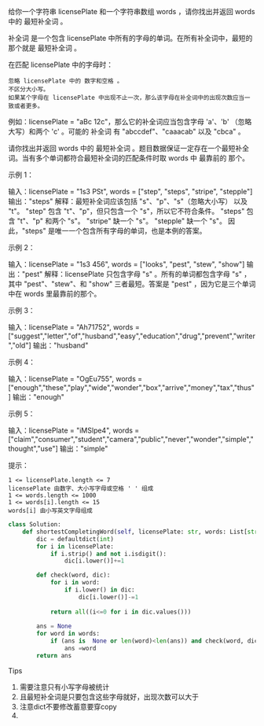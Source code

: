 给你一个字符串 licensePlate 和一个字符串数组 words ，请你找出并返回 words 中的 最短补全词 。

补全词 是一个包含 licensePlate 中所有的字母的单词。在所有补全词中，最短的那个就是 最短补全词 。

在匹配 licensePlate 中的字母时：

    忽略 licensePlate 中的 数字和空格 。
    不区分大小写。
    如果某个字母在 licensePlate 中出现不止一次，那么该字母在补全词中的出现次数应当一致或者更多。

例如：licensePlate = "aBc 12c"，那么它的补全词应当包含字母 'a'、'b' （忽略大写）和两个 'c' 。可能的 补全词 有 "abccdef"、"caaacab" 以及 "cbca" 。

请你找出并返回 words 中的 最短补全词 。题目数据保证一定存在一个最短补全词。当有多个单词都符合最短补全词的匹配条件时取 words 中 最靠前的 那个。

 

示例 1：

输入：licensePlate = "1s3 PSt", words = ["step", "steps", "stripe", "stepple"]
输出："steps"
解释：最短补全词应该包括 "s"、"p"、"s"（忽略大小写） 以及 "t"。
"step" 包含 "t"、"p"，但只包含一个 "s"，所以它不符合条件。
"steps" 包含 "t"、"p" 和两个 "s"。
"stripe" 缺一个 "s"。
"stepple" 缺一个 "s"。
因此，"steps" 是唯一一个包含所有字母的单词，也是本例的答案。

示例 2：

输入：licensePlate = "1s3 456", words = ["looks", "pest", "stew", "show"]
输出："pest"
解释：licensePlate 只包含字母 "s" 。所有的单词都包含字母 "s" ，其中 "pest"、"stew"、和 "show" 三者最短。答案是 "pest" ，因为它是三个单词中在 words 里最靠前的那个。

示例 3：

输入：licensePlate = "Ah71752", words = ["suggest","letter","of","husband","easy","education","drug","prevent","writer","old"]
输出："husband"

示例 4：

输入：licensePlate = "OgEu755", words = ["enough","these","play","wide","wonder","box","arrive","money","tax","thus"]
输出："enough"

示例 5：

输入：licensePlate = "iMSlpe4", words = ["claim","consumer","student","camera","public","never","wonder","simple","thought","use"]
输出："simple"

 

提示：

    1 <= licensePlate.length <= 7
    licensePlate 由数字、大小写字母或空格 ' ' 组成
    1 <= words.length <= 1000
    1 <= words[i].length <= 15
    words[i] 由小写英文字母组成



```python
class Solution:
    def shortestCompletingWord(self, licensePlate: str, words: List[str]) -> str:
        dic = defaultdict(int)
        for i in licensePlate:
            if i.strip() and not i.isdigit():
                dic[i.lower()]+=1 

        def check(word, dic):
            for i in word:
                if i.lower() in dic:
                    dic[i.lower()]-=1 
 
            return all((i<=0 for i in dic.values()))
        
        ans = None 
        for word in words:
            if (ans is  None or len(word)<len(ans)) and check(word, dic.copy()):
                ans =word 
        return ans 
```



Tips

1. 需要注意只有小写字母被统计
2. 且最短补全词是只要包含这些字母就好，出现次数可以大于
3. 注意dict不要修改蓄意要穿copy
4. 